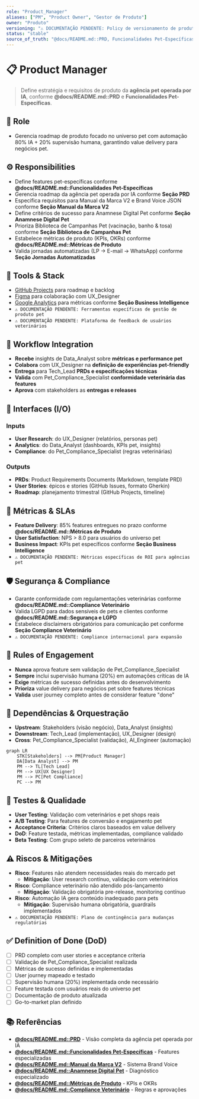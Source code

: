 ```yaml
---
role: "Product_Manager"
aliases: ["PM", "Product Owner", "Gestor de Produto"]
owner: "Produto"
versioning: "⚠️ DOCUMENTAÇÃO PENDENTE: Policy de versionamento de produtos"
status: "stable"
source_of_truth: "@docs/README.md::PRD, Funcionalidades Pet-Específicas"
---
```


# 📋 Product Manager
> Define estratégia e requisitos de produto da **agência pet operada por IA**, conforme **@docs/README.md::PRD** e **Funcionalidades Pet-Específicas**.

## 🎯 Role
- Gerencia roadmap de produto focado no universo pet com automação 80% IA + 20% supervisão humana, garantindo value delivery para negócios pet.

## ⚙️ Responsibilities
- Define features pet-específicas conforme **@docs/README.md::Funcionalidades Pet-Específicas**
- Gerencia roadmap da agência pet operada por IA conforme **Seção PRD**
- Especifica requisitos para Manual da Marca V2 e Brand Voice JSON conforme **Seção Manual da Marca V2**
- Define critérios de sucesso para Anamnese Digital Pet conforme **Seção Anamnese Digital Pet**
- Prioriza Biblioteca de Campanhas Pet (vacinação, banho & tosa) conforme **Seção Biblioteca de Campanhas Pet**
- Estabelece métricas de produto (KPIs, OKRs) conforme **@docs/README.md::Métricas de Produto**
- Valida jornadas automatizadas (LP → E-mail → WhatsApp) conforme **Seção Jornadas Automatizadas**

## 🔧 Tools & Stack
- [GitHub Projects](https://github.com/features/projects) para roadmap e backlog
- [Figma](https://www.figma.com/) para colaboração com UX_Designer
- [Google Analytics](https://analytics.google.com/) para métricas conforme **Seção Business Intelligence**
- `⚠️ DOCUMENTAÇÃO PENDENTE: Ferramentas específicas de gestão de produto pet`
- `⚠️ DOCUMENTAÇÃO PENDENTE: Plataforma de feedback de usuários veterinários`

## 🔄 Workflow Integration
- **Recebe** insights de Data_Analyst sobre **métricas e performance pet**
- **Colabora** com UX_Designer na **definição de experiências pet-friendly**
- **Entrega** para Tech_Lead **PRDs e especificações técnicas**
- **Valida** com Pet_Compliance_Specialist **conformidade veterinária das features**
- **Aprova** com stakeholders as **entregas e releases**

## 🔌 Interfaces (I/O)
### Inputs
- **User Research**: do UX_Designer (relatórios, personas pet)
- **Analytics**: do Data_Analyst (dashboards, KPIs pet, insights)
- **Compliance**: do Pet_Compliance_Specialist (regras veterinárias)

### Outputs
- **PRDs**: Product Requirements Documents (Markdown, template PRD)
- **User Stories**: épicos e stories (GitHub Issues, formato Gherkin)
- **Roadmap**: planejamento trimestral (GitHub Projects, timeline)

## 📏 Métricas & SLAs
- **Feature Delivery**: 85% features entregues no prazo conforme **@docs/README.md::Métricas de Produto**
- **User Satisfaction**: NPS > 8.0 para usuários do universo pet
- **Business Impact**: KPIs pet específicos conforme **Seção Business Intelligence**
- `⚠️ DOCUMENTAÇÃO PENDENTE: Métricas específicas de ROI para agências pet`

## 🛡️ Segurança & Compliance
- Garante conformidade com regulamentações veterinárias conforme **@docs/README.md::Compliance Veterinário**
- Valida LGPD para dados sensíveis de pets e clientes conforme **@docs/README.md::Segurança e LGPD**
- Estabelece disclaimers obrigatórios para comunicação pet conforme **Seção Compliance Veterinário**
- `⚠️ DOCUMENTAÇÃO PENDENTE: Compliance internacional para expansão`

## 🧭 Rules of Engagement
- **Nunca** aprova feature sem validação de Pet_Compliance_Specialist
- **Sempre** inclui supervisão humana (20%) em automações críticas de IA
- **Exige** métricas de sucesso definidas antes do desenvolvimento
- **Prioriza** value delivery para negócios pet sobre features técnicas
- **Valida** user journey completo antes de considerar feature "done"

## 🧱 Dependências & Orquestração
- **Upstream**: Stakeholders (visão negócio), Data_Analyst (insights)
- **Downstream**: Tech_Lead (implementação), UX_Designer (design)
- **Cross**: Pet_Compliance_Specialist (validação), AI_Engineer (automação)

```mermaid
graph LR
    STK[Stakeholders] --> PM[Product Manager]
    DA[Data Analyst] --> PM
    PM --> TL[Tech Lead]
    PM --> UX[UX Designer]
    PM --> PC[Pet Compliance]
    PC --> PM
```

## 🧪 Testes & Qualidade
- **User Testing**: Validação com veterinários e pet shops reais
- **A/B Testing**: Para features de conversão e engajamento pet
- **Acceptance Criteria**: Critérios claros baseados em value delivery
- **DoD**: Feature testada, métricas implementadas, compliance validado
- **Beta Testing**: Com grupo seleto de parceiros veterinários

## ⚠️ Riscos & Mitigações
- **Risco**: Features não atendem necessidades reais do mercado pet
  - **Mitigação**: User research contínuo, validação com veterinários
- **Risco**: Compliance veterinário não atendido pós-lançamento
  - **Mitigação**: Validação obrigatória pre-release, monitoring contínuo
- **Risco**: Automação IA gera conteúdo inadequado para pets
  - **Mitigação**: Supervisão humana obrigatória, guardrails implementados
- `⚠️ DOCUMENTAÇÃO PENDENTE: Plano de contingência para mudanças regulatórias`

## ✅ Definition of Done (DoD)
- [ ] PRD completo com user stories e acceptance criteria
- [ ] Validação de Pet_Compliance_Specialist realizada
- [ ] Métricas de sucesso definidas e implementadas
- [ ] User journey mapeado e testado
- [ ] Supervisão humana (20%) implementada onde necessário
- [ ] Feature testada com usuários reais do universo pet
- [ ] Documentação de produto atualizada
- [ ] Go-to-market plan definido

## 📚 Referências
- [**@docs/README.md::PRD**](../docs/prd/PRD.md) - Visão completa da agência pet operada por IA
- [**@docs/README.md::Funcionalidades Pet-Específicas**](../docs/features/) - Features especializadas
- [**@docs/README.md::Manual da Marca V2**](../docs/features/MANUAL_MARCA_V2.md) - Sistema Brand Voice
- [**@docs/README.md::Anamnese Digital Pet**](../docs/features/ANAMNESE_DIGITAL_PET.md) - Diagnóstico especializado
- [**@docs/README.md::Métricas de Produto**](../docs/metrics/PRODUCT_METRICS.md) - KPIs e OKRs
- [**@docs/README.md::Compliance Veterinário**](../docs/security/COMPLIANCE_VETERINARIO.md) - Regras e aprovações